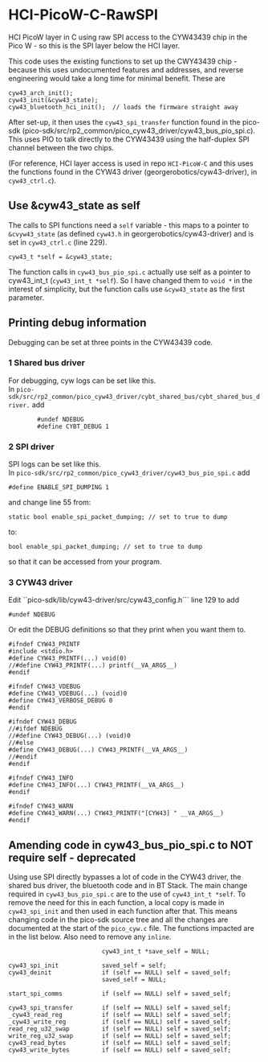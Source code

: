 # HCI-PicoW-C-RawSPI
HCI PicoW layer in C using raw SPI access to the CYW43439 chip in the Pico W - so this is the SPI layer below the HCI layer.   

This code uses the existing functions to set up the CWY43439 chip - because this uses undocumented features and addresses, and reverse engineering would take a long time for minimal benefit.  These are

```
cyw43_arch_init();
cyw43_init(&cyw43_state);
cyw43_bluetooth_hci_init();  // loads the firmware straight away
```

After set-up, it then uses the ```cyw43_spi_transfer``` function found in the pico-sdk (pico-sdk/src/rp2_common/pico_cyw43_driver/cyw43_bus_pio_spi.c). This uses PIO to talk directly to the CYW43439 using the half-duplex SPI channel between the two chips.   

(For reference, HCI layer access is used in repo ```HCI-PicoW-C``` and this uses the functions found in the CYW43 driver (georgerobotics/cyw43-driver), in ```cyw43_ctrl.c```).   


## Use &cyw43_state as self ##

The calls to SPI functions need a ```self``` variable - this maps to a pointer to ```&cvyw43_state``` (as defined ```cyw43.h``` in georgerobotics/cyw43-driver) and is set in ```cyw43_ctrl.c``` (line 229).   

```
cyw43_t *self = &cyw43_state;
```

The function calls in ```cyw43_bus_pio_spi.c``` actually use self as a pointer to cyw43_int_t (```cyw43_int_t *self```).  So I have changed them to ```void *``` in the interest of simplicity, but the function calls use ```&cyw43_state``` as the first parameter.   

## Printing debug information ##

Debugging can be set at three points in the CYW43439 code.


### 1 Shared bus driver ###

For debugging, cyw logs can be set like this.   
In ```pico-sdk/src/rp2_common/pico_cyw43_driver/cybt_shared_bus/cybt_shared_bus_driver.``` add
```
        #undef NDEBUG
        #define CYBT_DEBUG 1
```

### 2 SPI driver ###

SPI logs can be set like this.   
In ```pico-sdk/src/rp2_common/pico_cyw43_driver/cyw43_bus_pio_spi.c``` add

```
#define ENABLE_SPI_DUMPING 1
```

and change line 55 from:

```
static bool enable_spi_packet_dumping; // set to true to dump
```

to:
    
```
bool enable_spi_packet_dumping; // set to true to dump
```

so that it can be accessed from your program.   

### 3 CYW43 driver ###

Edit ``pico-sdk/lib/cyw43-driver/src/cyw43_config.h``` line 129 to add

```
#undef NDEBUG
```

Or edit the DEBUG definitions so that they print when you want them to.

```
#ifndef CYW43_PRINTF
#include <stdio.h>
#define CYW43_PRINTF(...) void(0)     
//#define CYW43_PRINTF(...) printf(__VA_ARGS__)
#endif

#ifndef CYW43_VDEBUG
#define CYW43_VDEBUG(...) (void)0
#define CYW43_VERBOSE_DEBUG 0
#endif

#ifndef CYW43_DEBUG
//#ifdef NDEBUG
//#define CYW43_DEBUG(...) (void)0
//#else
#define CYW43_DEBUG(...) CYW43_PRINTF(__VA_ARGS__)
//#endif
#endif

#ifndef CYW43_INFO
#define CYW43_INFO(...) CYW43_PRINTF(__VA_ARGS__)
#endif

#ifndef CYW43_WARN
#define CYW43_WARN(...) CYW43_PRINTF("[CYW43] " __VA_ARGS__)
#endif
```


## Amending code in cyw43_bus_pio_spi.c to NOT require self - deprecated ##

Using use SPI directly bypasses a lot of code in the CYW43 driver, the shared bus driver, the bluetooth code and in BT Stack.  The main change required in ```cyw43_bus_pio_spi.c``` are to the use of ```cyw43_int_t *self```.    To remove the need for this in each function, a local copy is made in ```cyw43_spi_init``` and then used in each function after that.   This means changing code in the pico-sdk source tree and all the changes are documented at the start of the ```pico_cyw.c``` file.   The functions impacted are in the list below.   Also need to remove any ```inline```.    

```
                          cyw43_int_t *save_self = NULL;

cyw43_spi_init            saved_self = self;
cyw43_deinit              if (self == NULL) self = saved_self;
                          saved_self = NULL;

start_spi_comms           if (self == NULL) self = saved_self;

cyw43_spi_transfer        if (self == NULL) self = saved_self;
_cyw43_read_reg           if (self == NULL) self = saved_self; 
_cyw43_write_reg          if (self == NULL) self = saved_self;
read_reg_u32_swap         if (self == NULL) self = saved_self;
write_reg_u32_swap        if (self == NULL) self = saved_self;
cyw43_read_bytes          if (self == NULL) self = saved_self;
cyw43_write_bytes         if (self == NULL) self = saved_self;
```
